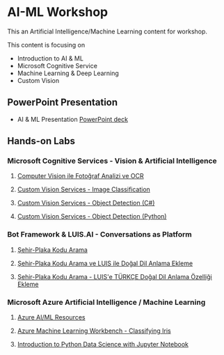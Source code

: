 # AI-ML Workshop

This an Artificial Intelligence/Machine Learning content for workshop.

This content is focusing on

* Introduction to AI & ML
* Microsoft Cognitive Service
* Machine Learning & Deep Learning
* Custom Vision


## PowerPoint Presentation
* AI & ML Presentation [PowerPoint deck](Intro%20to%20Microsoft%20%26%20AI.pdf)

## Hands-on Labs

### Microsoft Cognitive Services - Vision & Artificial Intelligence

1. [Computer Vision ile Fotoğraf Analizi ve OCR](https://github.com/ikivanc/Microsoft-Cognitive-Services---Computer-Vision)

1. [Custom Vision Services - Image Classification](https://github.com/ikivanc/Custom-Vision-Prediction-Ornegi)

1. [Custom Vision Services - Object Detection (C#)](https://github.com/ikivanc/Custom-Vision-Object-Detection-CSharp)

1. [Custom Vision Services - Object Detection (Python)](https://github.com/ikivanc/Custom-Vision-Object-Detection-Sample)
 
### Bot Framework & LUIS.AI - Conversations as Platform

1. [Şehir-Plaka Kodu Arama](https://github.com/ikivanc/TRPlateBot)

1. [Şehir-Plaka Kodu Arama ve LUIS ile Doğal Dil Anlama Ekleme](https://github.com/ikivanc/TRPlateBot-LUIS)
 
1. [Şehir-Plaka Kodu Arama - LUIS'e TÜRKÇE Doğal Dil Anlama Özelliği Ekleme](https://github.com/ikivanc/TRPlateBot-LUIS-Translator)


### Microsoft Azure Artificial Intelligence / Machine Learning
1. [Azure AI/ML Resources](https://github.com/ikivanc/Azure-ML-Resources)

1. [Azure Machine Learning Workbench - Classifying Iris](https://github.com/ikivanc/Azure-ML-Workbench-Iris-Dataset-Classification)

1. [Introduction to Python Data Science with Jupyter Notebook](https://notebooks.azure.com/jakevdp/libraries/PythonDataScienceHandbook/tree/notebooks?page=2)
